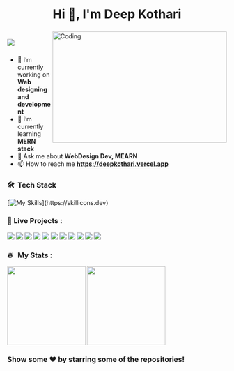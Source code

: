 
<h1 align="center">Hi 👋, I'm Deep Kothari</h1>
<!-- <p align="center" display="block"><img src="https://readme-typing-svg.herokuapp.com/?size=30&duration=4001&color=2d7e5e&vCenter=true&center=true&width=460&lines=🚀full-stack+web+developer"</p>  -->
<h3 align="center"></h3>
    
<img src="https://user-images.githubusercontent.com/74038190/212748830-4c709398-a386-4761-84d7-9e10b98fbe6e.gif" align="right" alt="Coding" width="400" height="255">
<br>

<a href="https://github.com/deep2891/github-profile-views-counter">
    <img src="https://komarev.com/ghpvc/?username=deepk2891&style=for-the-badge">
</a>

<h3></h3>

-   🔭 I’m currently working on **Web designing and development**
-   🌱 I’m currently learning **MERN stack**
-   💬 Ask me about **WebDesign Dev, MEARN**
-   📫 How to reach me **https://deepkothari.vercel.app**


### 🛠 &nbsp;Tech Stack
<!--

[![Portfolio](https://img.shields.io/badge/Portfolio-%23000000.svg?style=for-the-badge&logo=firefox&logoColor=#FF7139)](https://deepkothari.vercel.app/)
![HTML5](https://img.shields.io/badge/html5-%23E34F26.svg?style=for-the-badge&logo=html5&logoColor=white)
![CSS3](https://img.shields.io/badge/css3-%231572B6.svg?style=for-the-badge&logo=css3&logoColor=white)
[![Bootstrap 5](https://img.shields.io/badge/Bootstrap_5-7952B3.svg?style=for-the-badge&logo=bootstrap&logoColor=white)](https://getbootstrap.com/docs/5.0/)
![TailwindCSS](https://img.shields.io/badge/tailwindcss-%2338B2AC.svg?style=for-the-badge&logo=tailwind-css&logoColor=white)
![Material UI](https://img.shields.io/badge/Material%20UI-0081CB.svg?style=for-the-badge&logo=mui&logoColor=white)
![Visual Studio Code](https://img.shields.io/badge/Visual%20Studio%20Code-0078d7.svg?style=for-the-badge&logo=visual-studio-code&logoColor=white)
![JavaScript](https://img.shields.io/badge/javascript-%23323330.svg?style=for-the-badge&logo=javascript&logoColor=%23F7DF1E)
![jQuery](https://img.shields.io/badge/jquery-%230769AD.svg?style=for-the-badge&logo=jquery&logoColor=white)
![React.js](https://img.shields.io/badge/React.js-61DAFB?style=for-the-badge&logo=react&logoColor=white)
![Next.js](https://img.shields.io/badge/next.js-%23000000.svg?style=for-the-badge&logo=next.js&logoColor=white)
![TypeScript](https://img.shields.io/badge/typescript-%23007ACC.svg?style=for-the-badge&logo=typescript&logoColor=white)
![GIT](https://img.shields.io/badge/Git-fc6d26?style=for-the-badge&logo=git&logoColor=white)
![GitHub](https://img.shields.io/badge/GitHub-%23121011.svg?style=for-the-badge&logo=github&logoColor=white)
![Vercel](https://img.shields.io/badge/vercel-%23000000.svg?style=for-the-badge&logo=vercel&logoColor=white)
![Netlify](https://img.shields.io/badge/netlify-%23000000.svg?style=for-the-badge&logo=netlify&logoColor=#00C7B7)
-->
<!--
[![My Skills](https://skillicons.dev/icons?i=html,css,sass,bootstrap,tailwind,materialui,react,redux,git,github,js,java,jquery,ai,nodejs,mongodb,express,vscode,eclipse,notion,postman,vite,babel,netlify,vercel,npm,yarn,)](https://skillicons.dev)
-->

[![My Skills](https://skillicons.dev/icons?i=html,css,sass,bootstrap,tailwind,materialui,nextjs,react,redux,git,github,js,java,jquery,ai,nodejs,mongodb,express,vscode,eclipse,notion,postman,vite,babel,netlify,vercel,npm,yarn,)](https://skillicons.dev)


<!--
<div style="display:flex;">
  <img height="50px" src="https://user-images.githubusercontent.com/25181517/183897015-94a058a6-b86e-4e42-a37f-bf92061753e5.png" />
  <img height="50px" src="https://user-images.githubusercontent.com/25181517/183568594-85e280a7-0d7e-4d1a-9028-c8c2209e073c.png" />
  <img height="50px" src="https://user-images.githubusercontent.com/25181517/121401671-49102800-c959-11eb-9f6f-74d49a5e1774.png" />
  <img height="50px" src="https://user-images.githubusercontent.com/25181517/183049794-a3dfaddd-22ee-4ffe-b0b4-549ccd4879f9.png" />
  <img height="50px" src="https://user-images.githubusercontent.com/25181517/187896150-cc1dcb12-d490-445c-8e4d-1275cd2388d6.png" />
  <img height="50px" src="https://github.com/marwin1991/profile-technology-icons/assets/136815194/5f8c622c-c217-4649-b0a9-7e0ee24bd704" />
  <img height="50px" src="https://github-production-user-asset-6210df.s3.amazonaws.com/62091613/261395532-b40892ef-efb8-4b0e-a6b5-d1cfc2f3fc35.png" />
  <img height="50px" src="https://github.com/marwin1991/profile-technology-icons/assets/136815194/ecd443af-ebba-4af8-a46e-1bf64d863b5b" />
  <img height="50px" src="https://user-images.githubusercontent.com/25181517/117201156-9a724800-adec-11eb-9a9d-3cd0f67da4bc.png" />
  <img height="50px" src="https://user-images.githubusercontent.com/25181517/182884177-d48a8579-2cd0-447a-b9a6-ffc7cb02560e.png" />
  <img height="50px" src="https://user-images.githubusercontent.com/25181517/117447155-6a868a00-af3d-11eb-9cfe-245df15c9f3f.png" />
  <img height="50px" src="https://user-images.githubusercontent.com/25181517/189716630-fe6c084c-6c66-43af-aa49-64c8aea4a5c2.png" />
  <img height="50px" src="https://user-images.githubusercontent.com/25181517/202896760-337261ed-ee92-4979-84c4-d4b829c7355d.png" />
  <img height="50px" src="https://user-images.githubusercontent.com/25181517/183898054-b3d693d4-dafb-4808-a509-bab54cf5de34.png" />
  <img height="50px" src="https://user-images.githubusercontent.com/25181517/192158956-48192682-23d5-4bfc-9dfb-6511ade346bc.png" />
  <img height="50px" src="https://user-images.githubusercontent.com/25181517/183898674-75a4a1b1-f960-4ea9-abcb-637170a00a75.png" />
  <img height="50px" src="https://user-images.githubusercontent.com/25181517/192158954-f88b5814-d510-4564-b285-dff7d6400dad.png" />
  <img height="50px" src="https://user-images.githubusercontent.com/25181517/192109061-e138ca71-337c-4019-8d42-4792fdaa7128.png" />
  <img height="50px" src="https://user-images.githubusercontent.com/25181517/192108891-d86b6220-e232-423a-bf5f-90903e6887c3.png" />
  <img height="50px" src="https://user-images.githubusercontent.com/25181517/192108892-6e9b5cdf-4e35-4a70-ad9a-801a93a07c1c.png" />
  <img height="50px" src="https://user-images.githubusercontent.com/25181517/192108372-f71d70ac-7ae6-4c0d-8395-51d8870c2ef0.png" />
  <img height="50px" src="https://user-images.githubusercontent.com/25181517/192108374-8da61ba1-99ec-41d7-80b8-fb2f7c0a4948.png" />
  <img height="50px" src="https://user-images.githubusercontent.com/25181517/117207330-263ba280-adf4-11eb-9b97-0ac5b40bc3be.png" />
  <img height="50px" src="" />
</div>
-->

  <!-- <img height="50px" src="" /> -->

### 🚀 Live Projects :

<a target="_blank" href="https://deepkothari.vercel.app"><img src="https://img.shields.io/badge/Portfolio-React%20Tailwind-blue?style=for-the-badge&logo=react"/></a>
<a target="_blank" href="https://namaste-dishes.vercel.app/"><img src="https://img.shields.io/badge/Namaste Dishes-React%20MUI-blue?style=for-the-badge&logo=react"/></a>
<a target="_blank" href="https://deepk2891.github.io/JavaScript/"><img src="https://img.shields.io/badge/JavaScript-Projects-yellow?style=for-the-badge&logo=javascript"/></a>
<a target="_blank" href="https://masters-in-reactjs.vercel.app/"><img src="https://img.shields.io/badge/Masters%20In-React%20Tailwind-blue?style=for-the-badge&logo=react"/></a>
<a target="_blank" href="https://nike-app-tailwindcss.vercel.app/"><img src="https://img.shields.io/badge/Nike%20Website-React%20Tailwind-blue?style=for-the-badge&logo=react"/></a>
<a target="_blank" href="https://deepk2891.github.io/DeepKothari.me/"><img src="https://img.shields.io/badge/Portfolio-Bootstrap-563D7C?style=for-the-badge&logo=bootstrap"/></a>
<a target="_blank" href="https://deepk2891.github.io/Admin-panel-1-CSS3/"><img src="https://img.shields.io/badge/Admin%20Dashboard-CSS3-blue?style=for-the-badge&logo=css3"/></a>
<a target="_blank" href="https://deepk2891.github.io/Coffee-king-website/"><img src="https://img.shields.io/badge/Coffee%20King-CSS3-blue?style=for-the-badge&logo=css3"/></a>
<a target="_blank" href="https://deepk2891.github.io/buywow.in/"><img src="https://img.shields.io/badge/Buywow.in%20clone-Bootstrap-563D7C?style=for-the-badge&logo=bootstrap"/></a>
<a target="_blank" href="https://deepk2891.github.io/ray-ban.com/"><img src="https://img.shields.io/badge/Rayban%20Eyewear-HTML5-orange?style=for-the-badge&logo=html5"/></a>
<a target="_blank" href="https://deepk2891.github.io/harley-davidson.com/"><img src="https://img.shields.io/badge/Harley%20Davidsons-HTML5-orange?style=for-the-badge&logo=html5"/></a>

### 🔥 &nbsp; My Stats :

<a href="https://github.com/deepk2891">
  <img height=180em align="left" src="https://github-readme-stats.vercel.app/api/top-langs?username=deepk2891&layout=compact&langs_count=8&theme=tokyonight" />
</a> 
<a href="https://github.com/deepk2891">
  <img height=180em src="https://github-readme-streak-stats.herokuapp.com/?user=deepk2891&layout=compact&langs_count=8&theme=tokyonight" />
</a>

### Show some ❤️ by starring some of the repositories!
